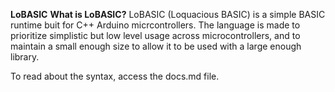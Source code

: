 **LoBASIC**
**What is LoBASIC?**
LoBASIC (Loquacious BASIC) is a simple BASIC runtime buit for C++ Arduino micrcontrollers.
The language is made to prioritize simplistic but low level usage across microcontrollers, and to maintain a small enough size to allow it to be used with a large enough library.

To read about the syntax, access the docs.md file.
